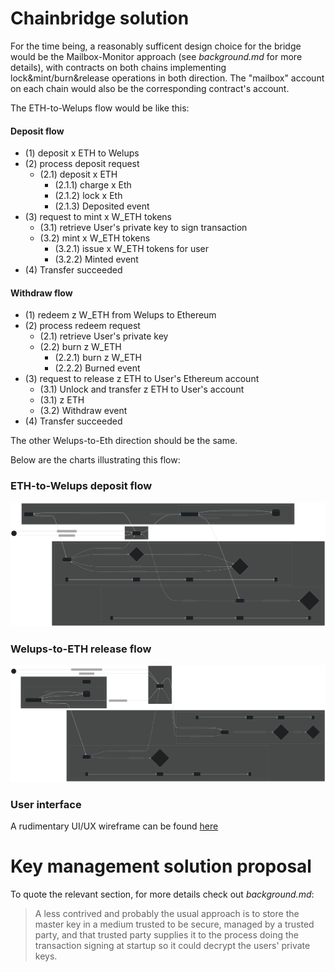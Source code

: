 Chainbridge solution
====================

For the time being, a reasonably sufficent design choice for the bridge would be the
Mailbox-Monitor approach (see *background.md* for more details), with contracts on both
chains implementing lock&mint/burn&release operations in both direction. The "mailbox"
account on each chain would also be the corresponding contract's account.

The ETH-to-Welups flow would be like this:
#### Deposit flow
* (1) deposit x ETH to Welups
* (2) process deposit request 
  * (2.1) deposit x ETH 
    * (2.1.1) charge x Eth
    * (2.1.2) lock x Eth
    * (2.1.3) Deposited event
* (3) request to mint x W_ETH tokens
  * (3.1) retrieve User's private key to sign transaction
  * (3.2) mint x W_ETH tokens
    * (3.2.1) issue x W_ETH tokens for user
    * (3.2.2) Minted event
* (4) Transfer succeeded
  
#### Withdraw flow
* (1) redeem z W_ETH from Welups to Ethereum
* (2) process redeem request
  * (2.1) retrieve User's private key
  * (2.2) burn z W_ETH
    * (2.2.1) burn z W_ETH
    * (2.2.2) Burned event
* (3) request to release z ETH to User's Ethereum account
  * (3.1) Unlock and transfer z ETH to User's account
  * (3.1) z ETH
  * (3.2) Withdraw event
* (4) Transfer succeeded

The other Welups-to-Eth direction should be the same.

Below are the charts illustrating this flow:

### ETH-to-Welups deposit flow
![deposit eth](./assets/deposit-eth.svg)

### Welups-to-ETH release flow
![release eth](./assets/release-eth.svg)

### User interface
A rudimentary UI/UX wireframe can be found [here](https://ninjamock.com/s/S63LNJx)

Key management solution proposal
================================

To quote the relevant section, for more details check out *background.md*:

>A less contrived and probably the usual approach is to store the master key in a medium
>trusted to be secure, managed by a trusted party, and that trusted party supplies it to
>the process doing the transaction signing at startup so it could decrypt the users'
>private keys.
